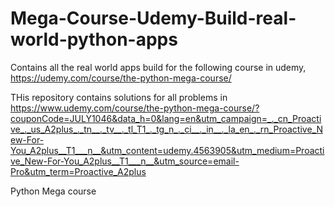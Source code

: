 # Mega-Course-Udemy-Build-real-world-python-apps
Contains all the real world apps build for the following course in udemy, https://udemy.com/course/the-python-mega-course/

THis repository contains solutions for all problems in https://www.udemy.com/course/the-python-mega-course/?couponCode=JULY1046&data_h=0&lang=en&utm_campaign=_._cn_Proactive_._us_A2plus_._tn__._tv__._tl_T1_._tg_n_._ci__._in__._la_en_._rn_Proactive_New-For-You_A2plus__T1___n__&utm_content=udemy.4563905&utm_medium=Proactive_New-For-You_A2plus__T1___n__&utm_source=email-Pro&utm_term=Proactive_A2plus

Python Mega course
